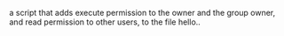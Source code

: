  a script that adds execute permission to the owner and the group owner, and read permission to other users, to the file hello..
